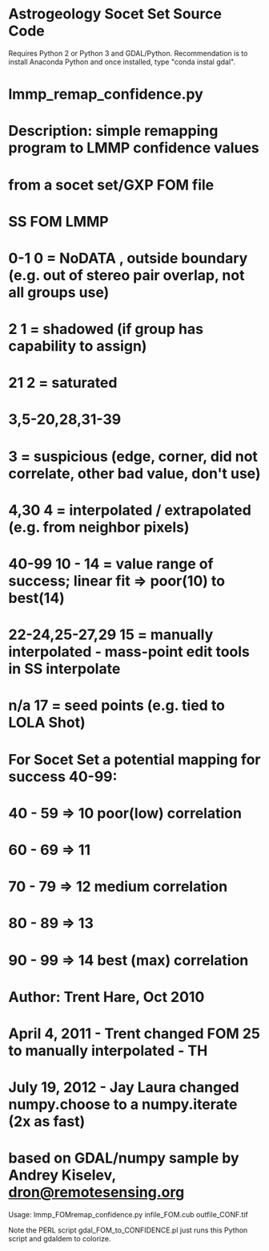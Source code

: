 # Astrogeology Socet Set Source Code

Requires Python 2 or Python 3 and GDAL/Python. Recommendation is to 
install Anaconda Python and once installed, type "conda instal gdal".

# lmmp_remap_confidence.py
#  Description: simple remapping program to LMMP confidence values
#  from a socet set/GXP FOM file
#
# SS FOM         LMMP  
# 0-1          0 = NoDATA , outside boundary (e.g. out of stereo pair overlap, not all groups use)  
# 2            1 = shadowed   (if group has capability to assign)
# 21           2 = saturated
# 3,5-20,28,31-39
#              3 = suspicious (edge, corner, did not correlate, other bad value, don't use)  
# 4,30         4 = interpolated / extrapolated (e.g. from neighbor pixels)  
# 40-99          10 - 14 = value range of success; linear fit => poor(10) to best(14)  
# 22-24,25-27,29 15 = manually interpolated - mass-point edit tools in SS interpolate
# n/a            17 = seed points (e.g. tied to LOLA Shot)
#
# For Socet Set a potential mapping for success 40-99:
# 40 - 59 => 10 poor(low) correlation
# 60 - 69 => 11
# 70 - 79 => 12 medium correlation
# 80 - 89 => 13
# 90 - 99 => 14 best (max) correlation
#
#
# Author: Trent Hare, Oct 2010
#   April 4, 2011 - Trent changed FOM 25 to manually interpolated - TH
#   July 19, 2012 - Jay Laura changed numpy.choose to a numpy.iterate (2x as fast)
# based on GDAL/numpy sample by Andrey Kiselev, dron@remotesensing.org

Usage: 
lmmp_FOMremap_confidence.py infile_FOM.cub outfile_CONF.tif

Note the PERL script gdal_FOM_to_CONFIDENCE.pl just runs this Python script and gdaldem to colorize.